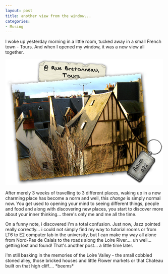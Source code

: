 ```yaml
---
layout: post
title: another view from the window...
categories:
- Musing
---
```



I woke up yesterday morning in a little room, tucked away in a small French town - Tours. And when I opened my window, it was a new view all together.

![](/img/room_view_window.jpg)

After merely 3 weeks of travelling to 3 different places, waking up in a new charming place has become a norm and well, this _change_ is simply normal now. You get used to opening your mind to seeing different things, people and food and along with discovering new places, you start to discover more about your inner thinking... there's only me and me all the time.

On a funny note, i discovered i'm a total confusion. Just now, Jazz pointed really correctly... i could not simply find my way to tutorial rooms or from LT6 to E2 computer lab in the university, but I can make my way all alone from Nord-Pas de Calais to the roads along the Loire River.... uh well... getting lost and found! That's another post... a little time later.

i'm still basking in the memories of the Loire Valley - the small cobbled stoned alley, those bricked houses and little Flower markets or that Chateau built on that high cliff.... \*beems\*

